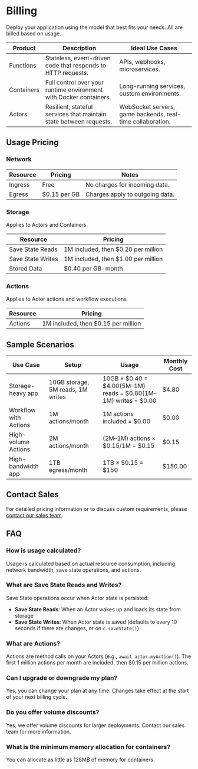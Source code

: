 # Billing

Deploy your application using the model that best fits your needs. All are billed based on usage.

| Product   | Description                                                      | Ideal Use Cases                                         |
|-------------|------------------------------------------------------------------|---------------------------------------------------------|
| Functions   | Stateless, event-driven code that responds to HTTP requests.     | APIs, webhooks, microservices.                          |
| Containers  | Full control over your runtime environment with Docker containers.| Long-running services, custom environments.             |
| Actors      | Resilient, stateful services that maintain state between requests.| WebSocket servers, game backends, real-time collaboration. |

## Usage Pricing

### Network

| Resource        | Pricing                              | Notes                                                      |
|-----------------|--------------------------------------|------------------------------------------------------------|
| Ingress         | Free                                 | No charges for incoming data.                              |
| Egress          | $0.15 per GB                         | Charges apply to outgoing data.                            |

### Storage

Applies to Actors and Containers.

| Resource        | Pricing                              |
|-----------------|--------------------------------------|
| Save State Reads   | 1M included, then $0.20 per million  |
| Save State Writes  | 1M included, then $1.00 per million  |
| Stored Data     | $0.40 per GB-month                   |

### Actions

Applies to Actor actions and workflow executions.

| Resource        | Pricing                              |
|-----------------|--------------------------------------|
| Actions        | 1M included, then $0.15 per million |

## Sample Scenarios

| Use Case                              | Setup                        | Usage | Monthly Cost |
|----------------------------------------|------------------------------|-------|--------------|
| Storage-heavy app                      | 10GB storage, 5M reads, 1M writes | 10GB × $0.40 = $4.00(5M–1M) reads = $0.80(1M–1M) writes = $0.00 | $4.80       |
| Workflow with Actions                  | 1M actions/month             | 1M actions included = $0.00 | $0.00     |
| High-volume Actions                    | 2M actions/month            | (2M–1M) actions × $0.15/1M = $0.15 | $0.15     |
| High-bandwidth app                     | 1TB egress/month            | 1TB × $0.15 = $150 | $150.00     |

## Contact Sales

For detailed pricing information or to discuss custom requirements, please [contact our sales team](/sales).

## FAQ

### How is usage calculated?
Usage is calculated based on actual resource consumption, including network bandwidth, save state operations, and actions.

### What are Save State Reads and Writes?
Save State operations occur when Actor state is persisted:
- **Save State Reads**: When an Actor wakes up and loads its state from storage
- **Save State Writes**: When Actor state is saved (defaults to every 10 seconds if there are changes, or on `c.saveState()`)

### What are Actions?
Actions are method calls on your Actors (e.g., `await actor.myAction()`). The first 1 million actions per month are included, then $0.15 per million actions.

### Can I upgrade or downgrade my plan?
Yes, you can change your plan at any time. Changes take effect at the start of your next billing cycle.

### Do you offer volume discounts?
Yes, we offer volume discounts for larger deployments. Contact our sales team for more information.

### What is the minimum memory allocation for containers?
You can allocate as little as 128MB of memory for containers.